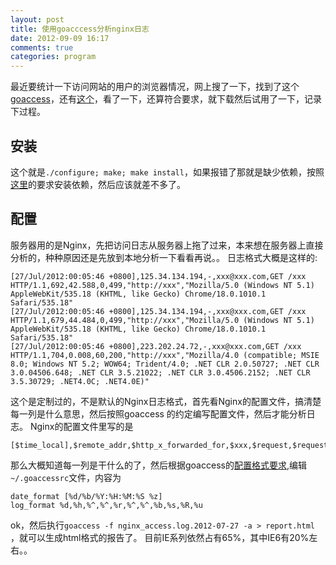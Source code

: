 ```yaml
---
layout: post
title: 使用goacccess分析nginx日志
date: 2012-09-09 16:17
comments: true
categories: program
---
```


最近要统计一下访问网站的用户的浏览器情况，网上搜了一下，找到了这个[goaccess][1]，还有[这个][2]，看了一下，还算符合要求，就下载然后试用了一下，记录下过程。

## 安装
这个就是`./configure; make; make install`，如果报错了那就是缺少依赖，按照[这里][3]的要求安装依赖，然后应该就差不多了。

## 配置
服务器用的是Nginx，先把访问日志从服务器上拖了过来，本来想在服务器上直接分析的，种种原因还是先放到本地分析一下看看再说。。
日志格式大概是这样的:
```
[27/Jul/2012:00:05:46 +0800],125.34.134.194,-,xxx@xxx.com,GET /xxx HTTP/1.1,692,42.588,0,499,"http://xxx","Mozilla/5.0 (Windows NT 5.1) AppleWebKit/535.18 (KHTML, like Gecko) Chrome/18.0.1010.1 Safari/535.18"
[27/Jul/2012:00:05:46 +0800],125.34.134.194,-,xxx@xxx.com,GET /xxx HTTP/1.1,679,44.484,0,499,"http://xxx","Mozilla/5.0 (Windows NT 5.1) AppleWebKit/535.18 (KHTML, like Gecko) Chrome/18.0.1010.1 Safari/535.18"
[27/Jul/2012:00:05:46 +0800],223.202.24.72,-,xxx@xxx.com,GET /xxx HTTP/1.1,704,0.008,60,200,"http://xxx","Mozilla/4.0 (compatible; MSIE 8.0; Windows NT 5.2; WOW64; Trident/4.0; .NET CLR 2.0.50727; .NET CLR 3.0.04506.648; .NET CLR 3.5.21022; .NET CLR 3.0.4506.2152; .NET CLR 3.5.30729; .NET4.0C; .NET4.0E)"
```

这个是定制过的，不是默认的Nginx日志格式，首先看Nginx的配置文件，搞清楚每一列是什么意思，然后按照goaccess 的约定编写配置文件，然后才能分析日志。
Nginx的配置文件里写的是
```
[$time_local],$remote_addr,$http_x_forwarded_for,$xxx,$request,$request_length,$request_time,$body_bytes_sent,$status,"$http_referer","$http_user_agent"'
```

那么大概知道每一列是干什么的了，然后根据goaccess的[配置格式要求][4],编辑`~/.goaccessrc`文件，内容为
``` plain ~/.goaccessrc
date_format [%d/%b/%Y:%H:%M:%S %z]
log_format %d,%h,%^,%^,%r,%^,%^,%b,%s,%R,%u
```
ok，然后执行`goaccess -f nginx_access.log.2012-07-27 -a > report.html` ，就可以生成html格式的报告了。
目前IE系列依然占有65%，其中IE6有20%左右。。


[1]: http://goaccess.prosoftcorp.com/
[2]: http://www.cnphp.info/goaccess-nginx-log-stat-tool-intro.html
[3]: http://goaccess.prosoftcorp.com/download
[4]: http://goaccess.prosoftcorp.com/man

